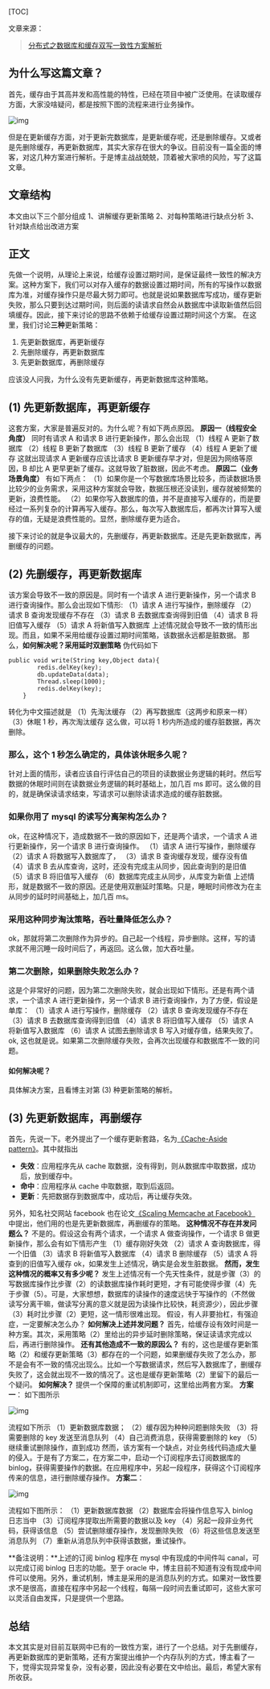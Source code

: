 [TOC]



文章来源：

> [分布式之数据库和缓存双写一致性方案解析](https://zhuanlan.zhihu.com/p/48334686)



## 为什么写这篇文章？

首先，缓存由于其高并发和高性能的特性，已经在项目中被广泛使用。在读取缓存方面，大家没啥疑问，都是按照下图的流程来进行业务操作。

![img](.assets/v2-0a92386c60c11e58b6b865a2ea6925f4_720w.jpg)


但是在更新缓存方面，对于更新完数据库，是更新缓存呢，还是删除缓存。又或者是先删除缓存，再更新数据库，其实大家存在很大的争议。目前没有一篇全面的博客，对这几种方案进行解析。于是博主战战兢兢，顶着被大家喷的风险，写了这篇文章。



## 文章结构

本文由以下三个部分组成
1、讲解缓存更新策略
2、对每种策略进行缺点分析
3、针对缺点给出改进方案



## 正文

先做一个说明，从理论上来说，给缓存设置过期时间，是保证最终一致性的解决方案。这种方案下，我们可以对存入缓存的数据设置过期时间，所有的写操作以数据库为准，对缓存操作只是尽最大努力即可。也就是说如果数据库写成功，缓存更新失败，那么只要到达过期时间，则后面的读请求自然会从数据库中读取新值然后回填缓存。因此，接下来讨论的思路不依赖于给缓存设置过期时间这个方案。
在这里，我们讨论**三种**更新策略：

1. 先更新数据库，再更新缓存
2. 先删除缓存，再更新数据库
3. 先更新数据库，再删除缓存

应该没人问我，为什么没有先更新缓存，再更新数据库这种策略。



## (1) 先更新数据库，再更新缓存

这套方案，大家是普遍反对的。为什么呢？有如下两点原因。
**原因一（线程安全角度）**
同时有请求 A 和请求 B 进行更新操作，那么会出现
（1）线程 A 更新了数据库
（2）线程 B 更新了数据库
（3）线程 B 更新了缓存
（4）线程 A 更新了缓存
这就出现请求 A 更新缓存应该比请求 B 更新缓存早才对，但是因为网络等原因，B 却比 A 更早更新了缓存。这就导致了脏数据，因此不考虑。
**原因二（业务场景角度）**
有如下两点：
（1）如果你是一个写数据库场景比较多，而读数据场景比较少的业务需求，采用这种方案就会导致，数据压根还没读到，缓存就被频繁的更新，浪费性能。
（2）如果你写入数据库的值，并不是直接写入缓存的，而是要经过一系列复杂的计算再写入缓存。那么，每次写入数据库后，都再次计算写入缓存的值，无疑是浪费性能的。显然，删除缓存更为适合。

接下来讨论的就是争议最大的，先删缓存，再更新数据库。还是先更新数据库，再删缓存的问题。



## (2) 先删缓存，再更新数据库

该方案会导致不一致的原因是。同时有一个请求 A 进行更新操作，另一个请求 B 进行查询操作。那么会出现如下情形:
（1）请求 A 进行写操作，删除缓存
（2）请求 B 查询发现缓存不存在
（3）请求 B 去数据库查询得到旧值
（4）请求 B 将旧值写入缓存
（5）请求 A 将新值写入数据库
上述情况就会导致不一致的情形出现。而且，如果不采用给缓存设置过期时间策略，该数据永远都是脏数据。
那么，**如何解决呢？采用延时双删策略**
伪代码如下

```text
public void write(String key,Object data){
        redis.delKey(key);
        db.updateData(data);
        Thread.sleep(1000);
        redis.delKey(key);
    }
```

转化为中文描述就是
（1）先淘汰缓存
（2）再写数据库（这两步和原来一样）
（3）休眠 1 秒，再次淘汰缓存
这么做，可以将 1 秒内所造成的缓存脏数据，再次删除。



### 那么，这个 1 秒怎么确定的，具体该休眠多久呢？

针对上面的情形，读者应该自行评估自己的项目的读数据业务逻辑的耗时。然后写数据的休眠时间则在读数据业务逻辑的耗时基础上，加几百 ms 即可。这么做的目的，就是确保读请求结束，写请求可以删除读请求造成的缓存脏数据。



### 如果你用了 mysql 的读写分离架构怎么办？

ok，在这种情况下，造成数据不一致的原因如下，还是两个请求，一个请求 A 进行更新操作，另一个请求 B 进行查询操作。
（1）请求 A 进行写操作，删除缓存
（2）请求 A 将数据写入数据库了，
（3）请求 B 查询缓存发现，缓存没有值
（4）请求 B 去从库查询，这时，还没有完成主从同步，因此查询到的是旧值
（5）请求 B 将旧值写入缓存
（6）数据库完成主从同步，从库变为新值
上述情形，就是数据不一致的原因。还是使用双删延时策略。只是，睡眠时间修改为在主从同步的延时时间基础上，加几百 ms。



### 采用这种同步淘汰策略，吞吐量降低怎么办？

ok，那就将第二次删除作为异步的。自己起一个线程，异步删除。这样，写的请求就不用沉睡一段时间后了，再返回。这么做，加大吞吐量。



### 第二次删除，如果删除失败怎么办？

这是个非常好的问题，因为第二次删除失败，就会出现如下情形。还是有两个请求，一个请求 A 进行更新操作，另一个请求 B 进行查询操作，为了方便，假设是单库：
（1）请求 A 进行写操作，删除缓存
（2）请求 B 查询发现缓存不存在
（3）请求 B 去数据库查询得到旧值
（4）请求 B 将旧值写入缓存
（5）请求 A 将新值写入数据库
（6）请求 A 试图去删除请求 B 写入对缓存值，结果失败了。
ok, 这也就是说。如果第二次删除缓存失败，会再次出现缓存和数据库不一致的问题。

#### 如何解决呢？

具体解决方案，且看博主对第 (3) 种更新策略的解析。



## (3) 先更新数据库，再删缓存

首先，先说一下。老外提出了一个缓存更新套路，名为[《Cache-Aside pattern》](https://link.zhihu.com/?target=https%3A//docs.microsoft.com/en-us/azure/architecture/patterns/cache-aside)。其中就指出

- **失效**：应用程序先从 cache 取数据，没有得到，则从数据库中取数据，成功后，放到缓存中。
- **命中**：应用程序从 cache 中取数据，取到后返回。
- **更新**：先把数据存到数据库中，成功后，再让缓存失效。

另外，知名社交网站 facebook 也在论文[《Scaling Memcache at Facebook》](https://link.zhihu.com/?target=https%3A//www.usenix.org/system/files/conference/nsdi13/nsdi13-final170_update.pdf)中提出，他们用的也是先更新数据库，再删缓存的策略。
**这种情况不存在并发问题么？**
不是的。假设这会有两个请求，一个请求 A 做查询操作，一个请求 B 做更新操作，那么会有如下情形产生
（1）缓存刚好失效
（2）请求 A 查询数据库，得一个旧值
（3）请求 B 将新值写入数据库
（4）请求 B 删除缓存
（5）请求 A 将查到的旧值写入缓存
ok，如果发生上述情况，确实是会发生脏数据。
**然而，发生这种情况的概率又有多少呢？**
发生上述情况有一个先天性条件，就是步骤（3）的写数据库操作比步骤（2）的读数据库操作耗时更短，才有可能使得步骤（4）先于步骤（5）。可是，大家想想，数据库的读操作的速度远快于写操作的（不然做读写分离干嘛，做读写分离的意义就是因为读操作比较快，耗资源少），因此步骤（3）耗时比步骤（2）更短，这一情形很难出现。
假设，有人非要抬杠，有强迫症，一定要解决怎么办？
**如何解决上述并发问题？**
首先，给缓存设有效时间是一种方案。其次，采用策略（2）里给出的异步延时删除策略，保证读请求完成以后，再进行删除操作。
**还有其他造成不一致的原因么？**
有的，这也是缓存更新策略（2）和缓存更新策略（3）都存在的一个问题，如果删缓存失败了怎么办，那不是会有不一致的情况出现么。比如一个写数据请求，然后写入数据库了，删缓存失败了，这会就出现不一致的情况了。这也是缓存更新策略（2）里留下的最后一个疑问。
**如何解决？**
提供一个保障的重试机制即可，这里给出两套方案。
**方案一**：
如下图所示

![img](.assets/v2-d6cb52d97a7ba4686f0c2cb06d3694e3_720w.jpg)


流程如下所示
（1）更新数据库数据；
（2）缓存因为种种问题删除失败
（3）将需要删除的 key 发送至消息队列
（4）自己消费消息，获得需要删除的 key
（5）继续重试删除操作，直到成功
然而，该方案有一个缺点，对业务线代码造成大量的侵入。于是有了方案二，在方案二中，启动一个订阅程序去订阅数据库的 binlog，获得需要操作的数据。在应用程序中，另起一段程序，获得这个订阅程序传来的信息，进行删除缓存操作。
**方案二**：

![img](.assets/v2-ea5c9e67f4863a2c87f9c2eba98658e2_720w.jpg)


流程如下图所示：
（1）更新数据库数据
（2）数据库会将操作信息写入 binlog 日志当中
（3）订阅程序提取出所需要的数据以及 key
（4）另起一段非业务代码，获得该信息
（5）尝试删除缓存操作，发现删除失败
（6）将这些信息发送至消息队列
（7）重新从消息队列中获得该数据，重试操作。

**备注说明：**上述的订阅 binlog 程序在 mysql 中有现成的中间件叫 canal，可以完成订阅 binlog 日志的功能。至于 oracle 中，博主目前不知道有没有现成中间件可以使用。另外，重试机制，博主是采用的是消息队列的方式。如果对一致性要求不是很高，直接在程序中另起一个线程，每隔一段时间去重试即可，这些大家可以灵活自由发挥，只是提供一个思路。



## **总结**

本文其实是对目前互联网中已有的一致性方案，进行了一个总结。对于先删缓存，再更新数据库的更新策略，还有方案提出维护一个内存队列的方式，博主看了一下，觉得实现异常复杂，没有必要，因此没有必要在文中给出。最后，希望大家有所收获。